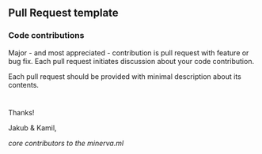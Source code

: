 ## Pull Request template

### Code contributions
Major - and most appreciated - contribution is pull request with feature or bug fix. Each pull request initiates discussion about your code contribution.

Each pull request should be provided with minimal description about its contents.
#

Thanks!

Jakub & Kamil,

_core contributors to the minerva.ml_
